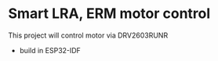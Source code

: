 # Smart LRA, ERM motor control


This project will control motor via DRV2603RUNR
* build in ESP32-IDF
